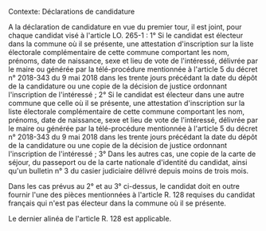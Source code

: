 Contexte: Déclarations de candidature

A la déclaration de candidature en vue du premier tour, il est joint, pour chaque candidat visé à l'article LO. 265-1 : 1° Si le candidat est électeur dans la commune où il se présente, une attestation d'inscription sur la liste électorale complémentaire de cette commune comportant les nom, prénoms, date de naissance, sexe et lieu de vote de l'intéressé, délivrée par le maire ou générée par la télé-procédure mentionnée à l'article 5 du décret n° 2018-343 du 9 mai 2018 dans les trente jours précédant la date du dépôt de la candidature ou une copie de la décision de justice ordonnant l'inscription de l'intéressé ; 2° Si le candidat est électeur dans une autre commune que celle où il se présente, une attestation d'inscription sur la liste électorale complémentaire de cette commune comportant les nom, prénoms, date de naissance, sexe et lieu de vote de l'intéressé, délivrée par le maire ou générée par la télé-procédure mentionnée à l'article 5 du décret n° 2018-343 du 9 mai 2018 dans les trente jours précédant la date du dépôt de la candidature ou une copie de la décision de justice ordonnant l'inscription de l'intéressé ; 3° Dans les autres cas, une copie de la carte de séjour, du passeport ou de la carte nationale d'identité du candidat, ainsi qu'un bulletin n° 3 du casier judiciaire délivré depuis moins de trois mois.

Dans les cas prévus au 2° et au 3° ci-dessus, le candidat doit en outre fournir l'une des pièces mentionnées à l'article R. 128 requises du candidat français qui n'est pas électeur dans la commune où il se présente.

Le dernier alinéa de l'article R. 128 est applicable.